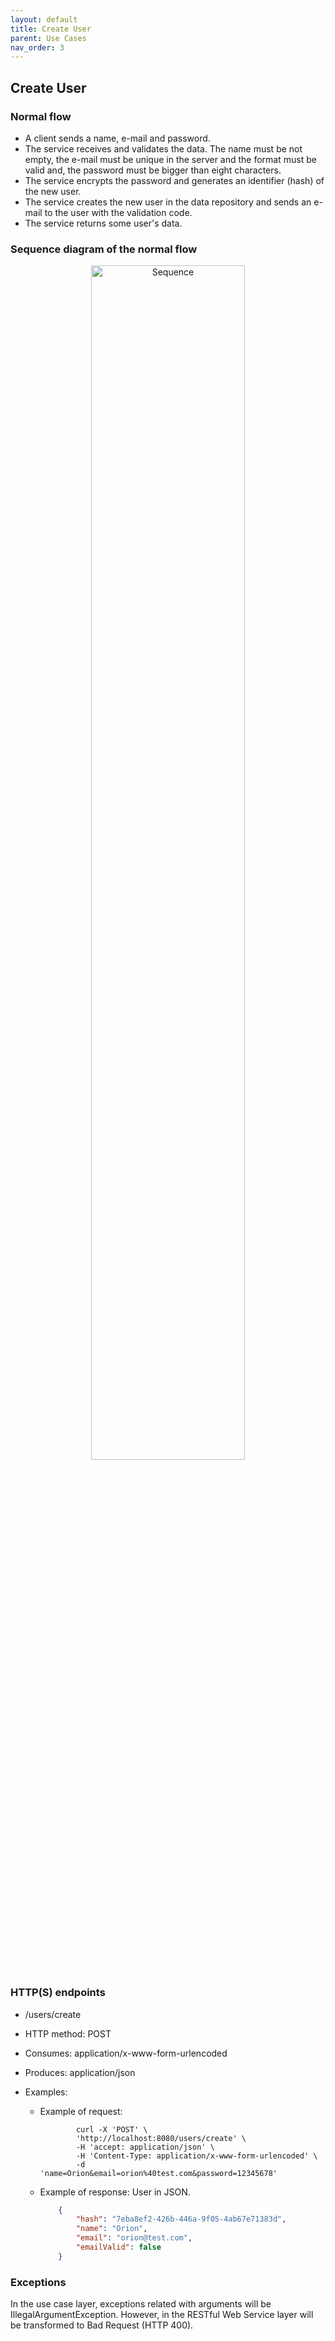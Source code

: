 ```yaml
---
layout: default
title: Create User
parent: Use Cases
nav_order: 3
---
```


## Create User

### Normal flow

* A client sends a name, e-mail and password.
* The service receives and validates the data. The name must be not empty,
  the e-mail must be unique in the server and the format must be valid and,
  the password must be bigger than eight characters.
* The service encrypts the password and generates an identifier (hash) of the
  new user.
* The service creates the new user in the data repository and sends an e-mail to
  the user with the validation code.
* The service returns some user's data.

### Sequence diagram of the normal flow

<center>
    <a href="http://www.plantuml.com/plantuml/proxy?cache=no&src=https://raw.githubusercontent.com/orion-services/users/dev/docs/usecases/CreateUser/sequence.puml">
    <img src="http://www.plantuml.com/plantuml/proxy?cache=no&src=https://raw.githubusercontent.com/orion-services/users/dev/docs/usecases/CreateUser/sequence.puml" alt="Sequence" width="70%" height="70%"/>
    </a>
</center>

### HTTP(S) endpoints

* /users/create
* HTTP method: POST
* Consumes: application/x-www-form-urlencoded
* Produces: application/json
* Examples:

  * Example of request:

    ```shell
            curl -X 'POST' \
            'http://localhost:8080/users/create' \
            -H 'accept: application/json' \
            -H 'Content-Type: application/x-www-form-urlencoded' \
            -d 'name=Orion&email=orion%40test.com&password=12345678'
    ```

  * Example of response: User in JSON.

    ```json
        {
            "hash": "7eba8ef2-426b-446a-9f05-4ab67e71383d",
            "name": "Orion",
            "email": "orion@test.com",
            "emailValid": false
        }
    ```

### Exceptions

In the use case layer, exceptions related with arguments will be
IllegalArgumentException. However, in the RESTful Web Service layer will be
transformed to Bad Request (HTTP 400).
